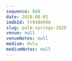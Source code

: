```yaml
---
sequence: 848
date: 2020-08-02
imdbId: tt9484998
slug: palm-springs-2020
venue: null
venueNotes: null
medium: Hulu
mediumNotes: null
---
```

